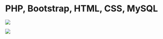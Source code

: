 # PHP, Bootstrap, HTML, CSS, MySQL

![](https://ibin.co/3CTg8LnyKxkA.png)

![](https://ibin.co/3CTgRhyH4qio.png)
